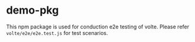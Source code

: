 # demo-pkg

This npm package is used for conduction e2e testing of volte. Please refer `volte/e2e/e2e.test.js` for test scenarios.